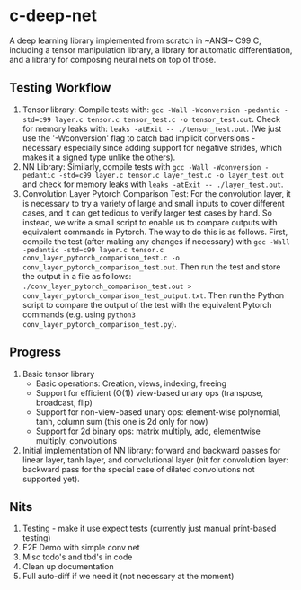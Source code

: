 # c-deep-net
A deep learning library implemented from scratch in ~ANSI~ C99 C, including a tensor manipulation library, a library for automatic differentiation, and a library for composing neural nets on top of those.
## Testing Workflow
1. Tensor library: Compile tests with: `gcc -Wall -Wconversion -pedantic -std=c99 layer.c tensor.c tensor_test.c -o tensor_test.out`. Check for memory leaks with: `leaks -atExit -- ./tensor_test.out`. (We just use the '-Wconversion' flag to catch bad implicit conversions - necessary especially since adding support for negative strides, which makes it a signed type unlike the others).
2. NN Library: Similarly, compile tests with `gcc -Wall -Wconversion -pedantic -std=c99 layer.c tensor.c layer_test.c -o layer_test.out` and check for memory leaks with `leaks -atExit -- ./layer_test.out`.
3. Convolution Layer Pytorch Comparison Test: For the convolution layer, it is necessary to try a variety of large and small inputs to cover different cases, and it can get tedious to verify larger test cases by hand. So instead, we write a small script to enable us to compare outputs with equivalent commands in Pytorch. The way to do this is as follows. First, compile the test (after making any changes if necessary) with `gcc -Wall -pedantic -std=c99 layer.c tensor.c conv_layer_pytorch_comparison_test.c -o conv_layer_pytorch_comparison_test.out`. Then run the test and store the output in a file as follows: `./conv_layer_pytorch_comparison_test.out > conv_layer_pytorch_comparison_test_output.txt`. Then run the Python script to compare the output of the test with the equivalent Pytorch commands (e.g. using `python3 conv_layer_pytorch_comparison_test.py`).
## Progress
1. Basic tensor library
   - Basic operations: Creation, views, indexing, freeing
   - Support for efficient (O(1)) view-based unary ops (transpose, broadcast, flip)
   - Support for non-view-based unary ops: element-wise polynomial, tanh, column sum (this one is 2d only for now)
   - Support for 2d binary ops: matrix multiply, add, elementwise multiply, convolutions
2. Initial implementation of NN library: forward and backward passes for linear layer, tanh layer, and convolutional layer (nit for convolution layer: backward pass for the special case of dilated convolutions not supported yet).
## Nits
1. Testing - make it use expect tests (currently just manual print-based testing)
2. E2E Demo with simple conv net
3. Misc todo's and tbd's in code
4. Clean up documentation
5. Full auto-diff if we need it (not necessary at the moment)
